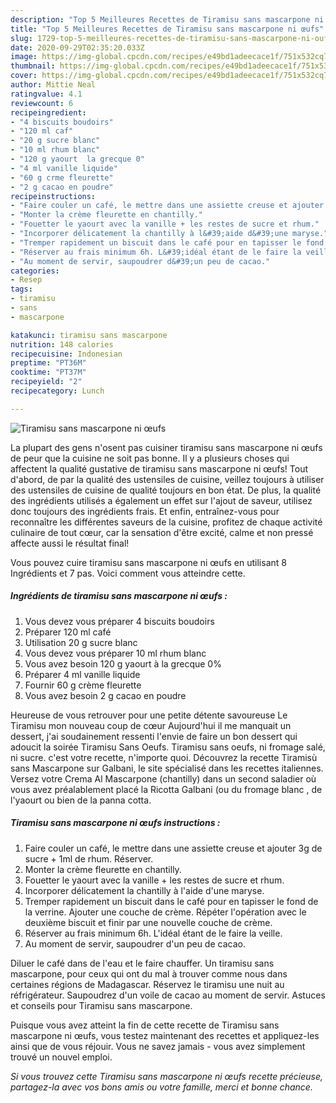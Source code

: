 ```yaml
---
description: "Top 5 Meilleures Recettes de Tiramisu sans mascarpone ni œufs"
title: "Top 5 Meilleures Recettes de Tiramisu sans mascarpone ni œufs"
slug: 1729-top-5-meilleures-recettes-de-tiramisu-sans-mascarpone-ni-oufs
date: 2020-09-29T02:35:20.033Z
image: https://img-global.cpcdn.com/recipes/e49bd1adeecace1f/751x532cq70/tiramisu-sans-mascarpone-ni-oeufs-photo-principale-de-la-recette.jpg
thumbnail: https://img-global.cpcdn.com/recipes/e49bd1adeecace1f/751x532cq70/tiramisu-sans-mascarpone-ni-oeufs-photo-principale-de-la-recette.jpg
cover: https://img-global.cpcdn.com/recipes/e49bd1adeecace1f/751x532cq70/tiramisu-sans-mascarpone-ni-oeufs-photo-principale-de-la-recette.jpg
author: Mittie Neal
ratingvalue: 4.1
reviewcount: 6
recipeingredient:
- "4 biscuits boudoirs"
- "120 ml caf"
- "20 g sucre blanc"
- "10 ml rhum blanc"
- "120 g yaourt  la grecque 0"
- "4 ml vanille liquide"
- "60 g crme fleurette"
- "2 g cacao en poudre"
recipeinstructions:
- "Faire couler un café, le mettre dans une assiette creuse et ajouter 3g de sucre + 1ml de rhum. Réserver."
- "Monter la crème fleurette en chantilly."
- "Fouetter le yaourt avec la vanille + les restes de sucre et rhum."
- "Incorporer délicatement la chantilly à l&#39;aide d&#39;une maryse."
- "Tremper rapidement un biscuit dans le café pour en tapisser le fond de la verrine. Ajouter une couche de crème. Répéter l&#39;opération avec le deuxième biscuit et finir par une nouvelle couche de crème."
- "Réserver au frais minimum 6h. L&#39;idéal étant de le faire la veille."
- "Au moment de servir, saupoudrer d&#39;un peu de cacao."
categories:
- Resep
tags:
- tiramisu
- sans
- mascarpone

katakunci: tiramisu sans mascarpone 
nutrition: 148 calories
recipecuisine: Indonesian
preptime: "PT36M"
cooktime: "PT37M"
recipeyield: "2"
recipecategory: Lunch

---
```



![Tiramisu sans mascarpone ni œufs](https://img-global.cpcdn.com/recipes/e49bd1adeecace1f/751x532cq70/tiramisu-sans-mascarpone-ni-oeufs-photo-principale-de-la-recette.jpg)

La plupart des gens n'osent pas cuisiner tiramisu sans mascarpone ni œufs de peur que la cuisine ne soit pas bonne. Il y a plusieurs choses qui affectent la qualité gustative de tiramisu sans mascarpone ni œufs! Tout d'abord, de par la qualité des ustensiles de cuisine, veillez toujours à utiliser des ustensiles de cuisine de qualité toujours en bon état. De plus, la qualité des ingrédients utilisés a également un effet sur l'ajout de saveur, utilisez donc toujours des ingrédients frais. Et enfin, entraînez-vous pour reconnaître les différentes saveurs de la cuisine, profitez de chaque activité culinaire de tout cœur, car la sensation d'être excité, calme et non pressé affecte aussi le résultat final!

<!--inarticleads1-->

Vous pouvez cuire tiramisu sans mascarpone ni œufs en utilisant 8 Ingrédients et 7 pas. Voici comment vous atteindre cette.

##### Ingrédients de tiramisu sans mascarpone ni œufs :

1. Vous devez vous préparer 4 biscuits boudoirs
1. Préparer 120 ml café
1. Utilisation 20 g sucre blanc
1. Vous devez vous préparer 10 ml rhum blanc
1. Vous avez besoin 120 g yaourt à la grecque 0%
1. Préparer 4 ml vanille liquide
1. Fournir 60 g crème fleurette
1. Vous avez besoin 2 g cacao en poudre


Heureuse de vous retrouver pour une petite détente savoureuse Le Tiramisu mon nouveau coup de cœur Aujourd&#39;hui il me manquait un dessert, j&#39;ai soudainement ressenti l&#39;envie de faire un bon dessert qui adoucit la soirée Tiramisu Sans Oeufs. Tiramisu sans oeufs, ni fromage salé, ni sucre. c&#39;est votre recette, n&#39;importe quoi. Découvrez la recette Tiramisù sans Mascarpone sur Galbani, le site spécialisé dans les recettes italiennes. Versez votre Crema Al Mascarpone (chantilly) dans un second saladier où vous avez préalablement placé la Ricotta Galbani (ou du fromage blanc , de l&#39;yaourt ou bien de la panna cotta. 

<!--inarticleads2-->

##### Tiramisu sans mascarpone ni œufs instructions :

1. Faire couler un café, le mettre dans une assiette creuse et ajouter 3g de sucre + 1ml de rhum. Réserver.
1. Monter la crème fleurette en chantilly.
1. Fouetter le yaourt avec la vanille + les restes de sucre et rhum.
1. Incorporer délicatement la chantilly à l&#39;aide d&#39;une maryse.
1. Tremper rapidement un biscuit dans le café pour en tapisser le fond de la verrine. Ajouter une couche de crème. Répéter l&#39;opération avec le deuxième biscuit et finir par une nouvelle couche de crème.
1. Réserver au frais minimum 6h. L&#39;idéal étant de le faire la veille.
1. Au moment de servir, saupoudrer d&#39;un peu de cacao.


Diluer le café dans de l&#39;eau et le faire chauffer. Un tiramisu sans mascarpone, pour ceux qui ont du mal à trouver comme nous dans certaines régions de Madagascar. Réservez le tiramisu une nuit au réfrigérateur. Saupoudrez d&#39;un voile de cacao au moment de servir. Astuces et conseils pour Tiramisu sans mascarpone. 

<!--inarticleads1-->

<p>
Puisque vous avez atteint la fin de cette recette de Tiramisu sans mascarpone ni œufs, vous testez maintenant des recettes et appliquez-les ainsi que de vous réjouir. Vous ne savez jamais - vous avez simplement trouvé un nouvel emploi.
</p>

<p>
<i>Si vous trouvez cette Tiramisu sans mascarpone ni œufs recette précieuse, partagez-la avec vos bons amis ou votre famille, merci et bonne chance.</i>
</p>
